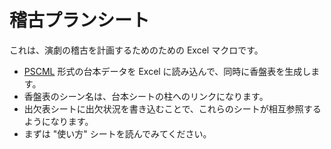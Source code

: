 # 稽古プランシート
これは、演劇の稽古を計画するためのための Excel マクロです。
- [PSCML](http://satamame.com/pscml/) 形式の台本データを Excel に読み込んで、同時に香盤表を生成します。
- 香盤表のシーン名は、台本シートの柱へのリンクになります。
- 出欠表シートに出欠状況を書き込むことで、これらのシートが相互参照するようになります。
- まずは "使い方" シートを読んでみてください。
